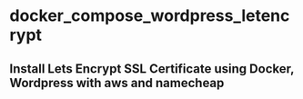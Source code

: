 # docker_compose_wordpress_letencrypt
## Install Lets Encrypt SSL Certificate using Docker, Wordpress with aws and namecheap 
